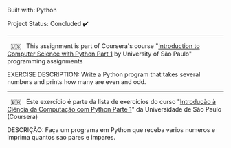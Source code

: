 Built with: Python

Project Status: Concluded :heavy_check_mark:

-------------------------------------------------------------------------------------------------------------------------------------------------------

&nbsp; 🇺🇸 &nbsp; This assignment is part of Coursera's course "[Introduction to Computer Science with Python Part 1](https://www.coursera.org/learn/ciencia-computacao-python-conceitos) by University of São Paulo" programming assignments

EXERCISE DESCRIPTION: Write a Python program that takes several numbers and prints how many are even and odd.


-------------------------------------------------------------------------------------------------------------------------------------------------------


&nbsp; 🇧🇷 &nbsp; Este exercício é parte da lista de exercícios do curso "[Introdução à Ciência da Computação com Python Parte 1](https://www.coursera.org/learn/ciencia-computacao-python-conceitos)" da Universidade de São Paulo (Coursera) 


DESCRIÇÃO: Faça um programa em Python que receba varios numeros e imprima quantos sao pares e impares.

